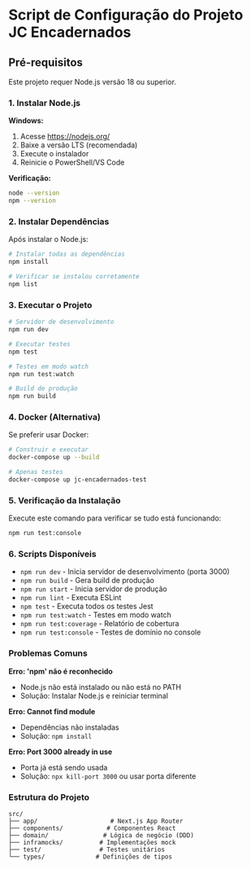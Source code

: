 # Script de Configuração do Projeto JC Encadernados

## Pré-requisitos

Este projeto requer Node.js versão 18 ou superior.

### 1. Instalar Node.js

**Windows:**
1. Acesse https://nodejs.org/
2. Baixe a versão LTS (recomendada)
3. Execute o instalador
4. Reinicie o PowerShell/VS Code

**Verificação:**
```bash
node --version
npm --version
```

### 2. Instalar Dependências

Após instalar o Node.js:

```bash
# Instalar todas as dependências
npm install

# Verificar se instalou corretamente
npm list
```

### 3. Executar o Projeto

```bash
# Servidor de desenvolvimento
npm run dev

# Executar testes
npm test

# Testes em modo watch
npm run test:watch

# Build de produção
npm run build
```

### 4. Docker (Alternativa)

Se preferir usar Docker:

```bash
# Construir e executar
docker-compose up --build

# Apenas testes
docker-compose up jc-encadernados-test
```

### 5. Verificação da Instalação

Execute este comando para verificar se tudo está funcionando:

```bash
npm run test:console
```

### 6. Scripts Disponíveis

- `npm run dev` - Inicia servidor de desenvolvimento (porta 3000)
- `npm run build` - Gera build de produção  
- `npm run start` - Inicia servidor de produção
- `npm run lint` - Executa ESLint
- `npm test` - Executa todos os testes Jest
- `npm run test:watch` - Testes em modo watch
- `npm run test:coverage` - Relatório de cobertura
- `npm run test:console` - Testes de domínio no console

### Problemas Comuns

**Erro: 'npm' não é reconhecido**
- Node.js não está instalado ou não está no PATH
- Solução: Instalar Node.js e reiniciar terminal

**Erro: Cannot find module**
- Dependências não instaladas
- Solução: `npm install`

**Erro: Port 3000 already in use**
- Porta já está sendo usada
- Solução: `npx kill-port 3000` ou usar porta diferente

### Estrutura do Projeto

```
src/
├── app/                    # Next.js App Router
├── components/            # Componentes React
├── domain/               # Lógica de negócio (DDD)
├── inframocks/          # Implementações mock
├── test/                # Testes unitários
└── types/              # Definições de tipos
```